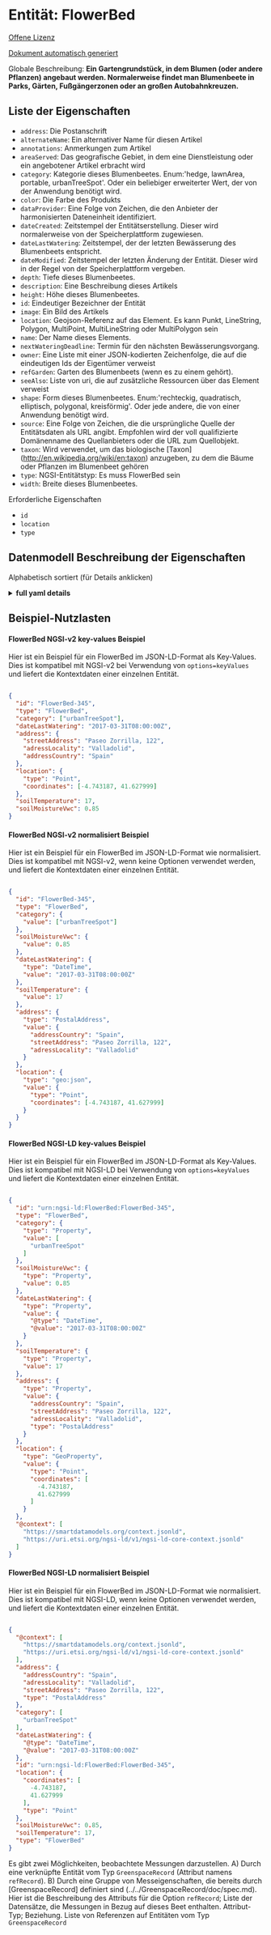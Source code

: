 Entität: FlowerBed  
==================  
[Offene Lizenz](https://github.com/smart-data-models//dataModel.ParksAndGardens/blob/master/FlowerBed/LICENSE.md)  
[Dokument automatisch generiert](https://docs.google.com/presentation/d/e/2PACX-1vTs-Ng5dIAwkg91oTTUdt8ua7woBXhPnwavZ0FxgR8BsAI_Ek3C5q97Nd94HS8KhP-r_quD4H0fgyt3/pub?start=false&loop=false&delayms=3000#slide=id.gb715ace035_0_60)  
Globale Beschreibung: **Ein Gartengrundstück, in dem Blumen (oder andere Pflanzen) angebaut werden. Normalerweise findet man Blumenbeete in Parks, Gärten, Fußgängerzonen oder an großen Autobahnkreuzen.**  

## Liste der Eigenschaften  

- `address`: Die Postanschrift  - `alternateName`: Ein alternativer Name für diesen Artikel  - `annotations`: Anmerkungen zum Artikel  - `areaServed`: Das geografische Gebiet, in dem eine Dienstleistung oder ein angebotener Artikel erbracht wird  - `category`: Kategorie dieses Blumenbeetes. Enum:'hedge, lawnArea, portable, urbanTreeSpot'. Oder ein beliebiger erweiterter Wert, der von der Anwendung benötigt wird.  - `color`: Die Farbe des Produkts  - `dataProvider`: Eine Folge von Zeichen, die den Anbieter der harmonisierten Dateneinheit identifiziert.  - `dateCreated`: Zeitstempel der Entitätserstellung. Dieser wird normalerweise von der Speicherplattform zugewiesen.  - `dateLastWatering`: Zeitstempel, der der letzten Bewässerung des Blumenbeets entspricht.  - `dateModified`: Zeitstempel der letzten Änderung der Entität. Dieser wird in der Regel von der Speicherplattform vergeben.  - `depth`: Tiefe dieses Blumenbeetes.  - `description`: Eine Beschreibung dieses Artikels  - `height`: Höhe dieses Blumenbeetes.  - `id`: Eindeutiger Bezeichner der Entität  - `image`: Ein Bild des Artikels  - `location`: Geojson-Referenz auf das Element. Es kann Punkt, LineString, Polygon, MultiPoint, MultiLineString oder MultiPolygon sein  - `name`: Der Name dieses Elements.  - `nextWateringDeadline`: Termin für den nächsten Bewässerungsvorgang.  - `owner`: Eine Liste mit einer JSON-kodierten Zeichenfolge, die auf die eindeutigen Ids der Eigentümer verweist  - `refGarden`: Garten des Blumenbeets (wenn es zu einem gehört).  - `seeAlso`: Liste von uri, die auf zusätzliche Ressourcen über das Element verweist  - `shape`: Form dieses Blumenbeetes. Enum:'rechteckig, quadratisch, elliptisch, polygonal, kreisförmig'. Oder jede andere, die von einer Anwendung benötigt wird.  - `source`: Eine Folge von Zeichen, die die ursprüngliche Quelle der Entitätsdaten als URL angibt. Empfohlen wird der voll qualifizierte Domänenname des Quellanbieters oder die URL zum Quellobjekt.  - `taxon`: Wird verwendet, um das biologische [Taxon] (http://en.wikipedia.org/wiki/en:taxon) anzugeben, zu dem die Bäume oder Pflanzen im Blumenbeet gehören  - `type`: NGSI-Entitätstyp: Es muss FlowerBed sein  - `width`: Breite dieses Blumenbeetes.    
Erforderliche Eigenschaften  
- `id`  - `location`  - `type`  ## Datenmodell Beschreibung der Eigenschaften  
Alphabetisch sortiert (für Details anklicken)  
<details><summary><strong>full yaml details</strong></summary>    
```yaml  
FlowerBed:    
  description: 'A garden plot in which flowers (or other plants) are grown. Usually you will find flower beds in parks, gardens, pedestrian areas or at big highway interchanges.'    
  properties:    
    address:    
      description: 'The mailing address'    
      properties:    
        addressCountry:    
          description: 'Property. The country. For example, Spain. Model:''https://schema.org/addressCountry'''    
          type: string    
        addressLocality:    
          description: 'Property. The locality in which the street address is, and which is in the region. Model:''https://schema.org/addressLocality'''    
          type: string    
        addressRegion:    
          description: 'Property. The region in which the locality is, and which is in the country. Model:''https://schema.org/addressRegion'''    
          type: string    
        postOfficeBoxNumber:    
          description: 'Property. The post office box number for PO box addresses. For example, 03578. Model:''https://schema.org/postOfficeBoxNumber'''    
          type: string    
        postalCode:    
          description: 'Property. The postal code. For example, 24004. Model:''https://schema.org/https://schema.org/postalCode'''    
          type: string    
        streetAddress:    
          description: 'Property. The street address. Model:''https://schema.org/streetAddress'''    
          type: string    
      type: Property    
      x-ngsi:    
        model: https://schema.org/address    
    alternateName:    
      description: 'An alternative name for this item'    
      type: Property    
    annotations:    
      description: 'Annotations about the item'    
      items:    
        type: string    
      type: Property    
      x-ngsi:    
        model: https://schema.org/Text    
    areaServed:    
      description: 'The geographic area where a service or offered item is provided'    
      type: Property    
      x-ngsi:    
        model: https://schema.org/Text    
    category:    
      description: 'Category of this flower bed. Enum:''hedge, lawnArea, portable, urbanTreeSpot''. Or any extended value needed by the application.'    
      items:    
        enum:    
          - hedge    
          - lawnArea    
          - portable    
          - urbanTreeSpot    
        type: string    
      minItems: 1    
      type: Property    
      x-ngsi:    
        model: https://schema.org/Text    
    color:    
      description: 'The color of the product'    
      type: Property    
      x-ngsi:    
        model: https://schema.org/color    
    dataProvider:    
      description: 'A sequence of characters identifying the provider of the harmonised data entity.'    
      type: Property    
    dateCreated:    
      description: 'Entity creation timestamp. This will usually be allocated by the storage platform.'    
      format: date-time    
      type: Property    
    dateLastWatering:    
      description: 'Timestamp which corresponds to the last watering of the flower bed.'    
      format: date-time    
      type: Property    
      x-ngsi:    
        model: https://schema.org/DateTime    
    dateModified:    
      description: 'Timestamp of the last modification of the entity. This will usually be allocated by the storage platform.'    
      format: date-time    
      type: Property    
    depth:    
      description: 'Depth of this flower bed.'    
      minimum: 0    
      type: Property    
      x-ngsi:    
        model: https://schema.org/depth    
    description:    
      description: 'A description of this item'    
      type: Property    
    height:    
      description: 'Heigth of this flower bed.'    
      minimum: 0    
      type: Property    
      x-ngsi:    
        model: https://schema.org/heigth    
    id:    
      anyOf: &flowerbed_-_properties_-_owner_-_items_-_anyof    
        - description: 'Property. Identifier format of any NGSI entity'    
          maxLength: 256    
          minLength: 1    
          pattern: ^[\w\-\.\{\}\$\+\*\[\]`|~^@!,:\\]+$    
          type: string    
        - description: 'Property. Identifier format of any NGSI entity'    
          format: uri    
          type: string    
      description: 'Unique identifier of the entity'    
      type: Property    
    image:    
      description: 'An image of the item'    
      format: uri    
      type: Property    
      x-ngsi:    
        model: https://schema.org/URL    
    location:    
      description: 'Geojson reference to the item. It can be Point, LineString, Polygon, MultiPoint, MultiLineString or MultiPolygon'    
      oneOf:    
        - description: 'Geoproperty. Geojson reference to the item. Point'    
          properties:    
            bbox:    
              items:    
                type: number    
              minItems: 4    
              type: array    
            coordinates:    
              items:    
                type: number    
              minItems: 2    
              type: array    
            type:    
              enum:    
                - Point    
              type: string    
          required:    
            - type    
            - coordinates    
          title: 'GeoJSON Point'    
          type: object    
        - description: 'Geoproperty. Geojson reference to the item. LineString'    
          properties:    
            bbox:    
              items:    
                type: number    
              minItems: 4    
              type: array    
            coordinates:    
              items:    
                items:    
                  type: number    
                minItems: 2    
                type: array    
              minItems: 2    
              type: array    
            type:    
              enum:    
                - LineString    
              type: string    
          required:    
            - type    
            - coordinates    
          title: 'GeoJSON LineString'    
          type: object    
        - description: 'Geoproperty. Geojson reference to the item. Polygon'    
          properties:    
            bbox:    
              items:    
                type: number    
              minItems: 4    
              type: array    
            coordinates:    
              items:    
                items:    
                  items:    
                    type: number    
                  minItems: 2    
                  type: array    
                minItems: 4    
                type: array    
              type: array    
            type:    
              enum:    
                - Polygon    
              type: string    
          required:    
            - type    
            - coordinates    
          title: 'GeoJSON Polygon'    
          type: object    
        - description: 'Geoproperty. Geojson reference to the item. MultiPoint'    
          properties:    
            bbox:    
              items:    
                type: number    
              minItems: 4    
              type: array    
            coordinates:    
              items:    
                items:    
                  type: number    
                minItems: 2    
                type: array    
              type: array    
            type:    
              enum:    
                - MultiPoint    
              type: string    
          required:    
            - type    
            - coordinates    
          title: 'GeoJSON MultiPoint'    
          type: object    
        - description: 'Geoproperty. Geojson reference to the item. MultiLineString'    
          properties:    
            bbox:    
              items:    
                type: number    
              minItems: 4    
              type: array    
            coordinates:    
              items:    
                items:    
                  items:    
                    type: number    
                  minItems: 2    
                  type: array    
                minItems: 2    
                type: array    
              type: array    
            type:    
              enum:    
                - MultiLineString    
              type: string    
          required:    
            - type    
            - coordinates    
          title: 'GeoJSON MultiLineString'    
          type: object    
        - description: 'Geoproperty. Geojson reference to the item. MultiLineString'    
          properties:    
            bbox:    
              items:    
                type: number    
              minItems: 4    
              type: array    
            coordinates:    
              items:    
                items:    
                  items:    
                    items:    
                      type: number    
                    minItems: 2    
                    type: array    
                  minItems: 4    
                  type: array    
                type: array    
              type: array    
            type:    
              enum:    
                - MultiPolygon    
              type: string    
          required:    
            - type    
            - coordinates    
          title: 'GeoJSON MultiPolygon'    
          type: object    
      type: Geoproperty    
    name:    
      description: 'The name of this item.'    
      type: Property    
    nextWateringDeadline:    
      description: 'Deadline for next watering operation.'    
      format: date-time    
      type: Property    
      x-ngsi:    
        model: https://schema.org/DateTime    
    owner:    
      description: 'A List containing a JSON encoded sequence of characters referencing the unique Ids of the owner(s)'    
      items:    
        anyOf: *flowerbed_-_properties_-_owner_-_items_-_anyof    
        description: 'Property. Unique identifier of the entity'    
      type: Property    
    refGarden:    
      anyOf:    
        - description: 'Property. Identifier format of any NGSI entity'    
          maxLength: 256    
          minLength: 1    
          pattern: ^[\w\-\.\{\}\$\+\*\[\]`|~^@!,:\\]+$    
          type: string    
        - description: 'Property. Identifier format of any NGSI entity'    
          format: uri    
          type: string    
      description: 'Flower bed''s garden (if it belongs to any).'    
      type: Relationship    
      x-ngsi:    
        model: https://schema.org/URL    
    seeAlso:    
      description: 'list of uri pointing to additional resources about the item'    
      oneOf:    
        - items:    
            format: uri    
            type: string    
          minItems: 1    
          type: array    
        - format: uri    
          type: string    
      type: Property    
    shape:    
      description: 'Shape of this flower bed. Enum:''rectangular, square, elliptic, polygonal, circular''. Or any other required by an application.'    
      items:    
        enum:    
          - rectangular    
          - square    
          - elliptic    
          - polygon    
          - circular    
        type: string    
      minItems: 1    
      type: Property    
      uniqueItems: true    
      x-ngsi:    
        model: https://schema.org/depth    
    source:    
      description: 'A sequence of characters giving the original source of the entity data as a URL. Recommended to be the fully qualified domain name of the source provider, or the URL to the source object.'    
      type: Property    
    taxon:    
      description: 'Used to indicate the biological [taxon](http://en.wikipedia.org/wiki/en:taxon) to which the trees, or plants in the flower bed belong'    
      items:    
        type: string    
      minItems: 1    
      type: Property    
      x-ngsi:    
        model: https://schema.org/Text    
    type:    
      description: 'NGSI Entity Type: It has to be FlowerBed'    
      enum:    
        - FlowerBed    
      type: Property    
    width:    
      description: 'Width of this flower bed.'    
      minimum: 0    
      type: Property    
      x-ngsi:    
        model: https://schema.org/width    
  required:    
    - id    
    - location    
    - type    
  type: object    
```  
</details>    
## Beispiel-Nutzlasten  
#### FlowerBed NGSI-v2 key-values Beispiel  
Hier ist ein Beispiel für ein FlowerBed im JSON-LD-Format als Key-Values. Dies ist kompatibel mit NGSI-v2 bei Verwendung von `options=keyValues` und liefert die Kontextdaten einer einzelnen Entität.  
```json  
{  
  "id": "FlowerBed-345",  
  "type": "FlowerBed",  
  "category": ["urbanTreeSpot"],  
  "dateLastWatering": "2017-03-31T08:00:00Z",  
  "address": {  
    "streetAddress": "Paseo Zorrilla, 122",  
    "adressLocality": "Valladolid",  
    "addressCountry": "Spain"  
  },  
  "location": {  
    "type": "Point",  
    "coordinates": [-4.743187, 41.627999]  
  },  
  "soilTemperature": 17,  
  "soilMoistureVwc": 0.85  
}  
```  
#### FlowerBed NGSI-v2 normalisiert Beispiel  
Hier ist ein Beispiel für ein FlowerBed im JSON-LD-Format wie normalisiert. Dies ist kompatibel mit NGSI-v2, wenn keine Optionen verwendet werden, und liefert die Kontextdaten einer einzelnen Entität.  
```json  
{  
  "id": "FlowerBed-345",  
  "type": "FlowerBed",  
  "category": {  
    "value": ["urbanTreeSpot"]  
  },  
  "soilMoistureVwc": {  
    "value": 0.85  
  },  
  "dateLastWatering": {  
    "type": "DateTime",  
    "value": "2017-03-31T08:00:00Z"  
  },  
  "soilTemperature": {  
    "value": 17  
  },  
  "address": {  
    "type": "PostalAddress",  
    "value": {  
      "addressCountry": "Spain",  
      "streetAddress": "Paseo Zorrilla, 122",  
      "adressLocality": "Valladolid"  
    }  
  },  
  "location": {  
    "type": "geo:json",  
    "value": {  
      "type": "Point",  
      "coordinates": [-4.743187, 41.627999]  
    }  
  }  
}  
```  
#### FlowerBed NGSI-LD key-values Beispiel  
Hier ist ein Beispiel für ein FlowerBed im JSON-LD-Format als Key-Values. Dies ist kompatibel mit NGSI-LD bei Verwendung von `options=keyValues` und liefert die Kontextdaten einer einzelnen Entität.  
```json  
{  
  "id": "urn:ngsi-ld:FlowerBed:FlowerBed-345",  
  "type": "FlowerBed",  
  "category": {  
    "type": "Property",  
    "value": [  
      "urbanTreeSpot"  
    ]  
  },  
  "soilMoistureVwc": {  
    "type": "Property",  
    "value": 0.85  
  },  
  "dateLastWatering": {  
    "type": "Property",  
    "value": {  
      "@type": "DateTime",  
      "@value": "2017-03-31T08:00:00Z"  
    }  
  },  
  "soilTemperature": {  
    "type": "Property",  
    "value": 17  
  },  
  "address": {  
    "type": "Property",  
    "value": {  
      "addressCountry": "Spain",  
      "streetAddress": "Paseo Zorrilla, 122",  
      "adressLocality": "Valladolid",  
      "type": "PostalAddress"  
    }  
  },  
  "location": {  
    "type": "GeoProperty",  
    "value": {  
      "type": "Point",  
      "coordinates": [  
        -4.743187,  
        41.627999  
      ]  
    }  
  },  
  "@context": [  
    "https://smartdatamodels.org/context.jsonld",  
    "https://uri.etsi.org/ngsi-ld/v1/ngsi-ld-core-context.jsonld"  
  ]  
}  
```  
#### FlowerBed NGSI-LD normalisiert Beispiel  
Hier ist ein Beispiel für ein FlowerBed im JSON-LD-Format wie normalisiert. Dies ist kompatibel mit NGSI-LD, wenn keine Optionen verwendet werden, und liefert die Kontextdaten einer einzelnen Entität.  
```json  
{  
  "@context": [  
    "https://smartdatamodels.org/context.jsonld",  
    "https://uri.etsi.org/ngsi-ld/v1/ngsi-ld-core-context.jsonld"  
  ],  
  "address": {  
    "addressCountry": "Spain",  
    "adressLocality": "Valladolid",  
    "streetAddress": "Paseo Zorrilla, 122",  
    "type": "PostalAddress"  
  },  
  "category": [  
    "urbanTreeSpot"  
  ],  
  "dateLastWatering": {  
    "@type": "DateTime",  
    "@value": "2017-03-31T08:00:00Z"  
  },  
  "id": "urn:ngsi-ld:FlowerBed:FlowerBed-345",  
  "location": {  
    "coordinates": [  
      -4.743187,  
      41.627999  
    ],  
    "type": "Point"  
  },  
  "soilMoistureVwc": 0.85,  
  "soilTemperature": 17,  
  "type": "FlowerBed"  
}  
```  
Es gibt zwei Möglichkeiten, beobachtete Messungen darzustellen. A) Durch eine verknüpfte Entität vom Typ `GreenspaceRecord` (Attribut namens `refRecord`). B) Durch eine Gruppe von Messeigenschaften, die bereits durch [GreenspaceRecord] definiert sind (../../GreenspaceRecord/doc/spec.md). Hier ist die Beschreibung des Attributs für die Option `refRecord`; Liste der Datensätze, die Messungen in Bezug auf dieses Beet enthalten. Attribut-Typ; Beziehung. Liste von Referenzen auf Entitäten vom Typ `GreenspaceRecord`  
